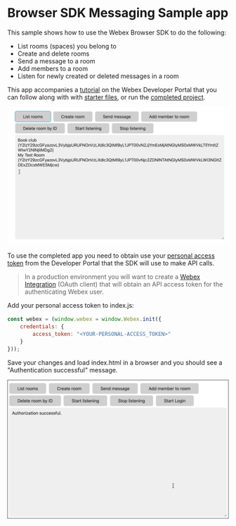 # Browser SDK Messaging Sample app

This sample shows how to use the Webex Browser SDK to do the following:

* List rooms (spaces) you belong to
* Create and delete rooms
* Send a message to a room
* Add members to a room
* Listen for newly created or deleted messages in a room

This app accompanies a [tutorial](https://developer.webex.com/docs/browser-sdk-messaging-tutorial) on the Webex Developer Portal that you can follow along with with [starter files](./starter), or run the [completed project](./completed).

![](app.png)

To use the completed app you need to obtain use your [personal access token](https://developer.webex.com/docs/getting-your-personal-access-token) from the Developer Portal that the SDK will use to make API calls.

> In a production environment you will want to create a [Webex Integration](https://developer.webex.com/docs/integrations) (OAuth client) that will obtain an API access token for the authenticating Webex user.

Add your personal access token to index.js:

```javascript
const webex = (window.webex = window.Webex.init({
    credentials: {
        access_token: "<YOUR-PERSONAL-ACCESS_TOKEN>"
    }
}));
```

Save your changes and load index.html in a browser and you should see a "Authentication successful" message.

![](authorized.png)